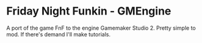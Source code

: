 # Friday Night Funkin - GMEngine
A port of the game FnF to the engine Gamemaker Studio 2. Pretty simple to mod. If there's demand I'll make tutorials. 
